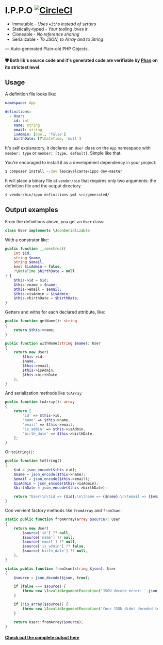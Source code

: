 # I.P.P.O [![CircleCI](https://circleci.com/gh/leocavalcante/ippo.svg?style=svg)](https://circleci.com/gh/leocavalcante/ippo)

- Immutable - *Uses `with`s instead of setters*
- Statically-typed - *Your tooling loves it*
- Cloneable - *No reference sharing*
- Serializable - *To JSON, to Array and to String*

― Auto-generated Plain-old PHP Objects.

#### 🛡️ Both lib's source code and it's generated code are verifiable by [Phan](https://github.com/phan/phan) on its strictest level. 

## Usage

A definition file looks like:
```yaml
namespace: App

definitions:
  - User:
    id: int
    name: string
    email: string
    isAdmin: [bool, 'false']
    birthDate: [?\DateTime, 'null']
```
It's self explanatory, it declares an `User` class on the `App` namespace with `member: type` or `member: [type, default]`.
Simple like that.

You're encoraged to install it as a development dependency in your project:
```bash
$ composer install --dev leocavalcante/ippo dev-master
```

It will place a binary file at `vendor/bin` that requires only two arguments: the definition file and the output directory.
```bash
$ vendor/bin/ippo definitions.yml src/generated/
```

## Output examples
From the definitions above, you get an `User` class:
```php
class User implements \JsonSerializable
```

With a construtor like:
```php
public function __construct(
    int $id,
    string $name,
    string $email,
    bool $isAdmin = false,
    ?\DateTime $birthDate = null
) {
    $this->id = $id;
    $this->name = $name;
    $this->email = $email;
    $this->isAdmin = $isAdmin;
    $this->birthDate = $birthDate;
}
```

Getters and withs for each declared attribute, like:
```php
public function getName(): string
{
    return $this->name;
}

public function withName(string $name): User
{
    return new User(
        $this->id,
        $name,
        $this->email,
        $this->isAdmin,
        $this->birthDate
    );
}
```

And serialization methods like `toArray`:
```php
public function toArray(): array
{
    return [
        'id' => $this->id,
        'name' => $this->name,
        'email' => $this->email,
        'is_admin' => $this->isAdmin,
        'birth_date' => $this->birthDate,
    ];
}
```

Or `toString()`:
```php
public function toString()
{
    $id = json_encode($this->id);
    $name = json_encode($this->name);
    $email = json_encode($this->email);
    $isAdmin = json_encode($this->isAdmin);
    $birthDate = json_encode($this->birthDate);

    return "User(\n\tid => {$id};\n\tname => {$name};\n\temail => {$email};\n\tisAdmin => {$isAdmin};\n\tbirthDate => {$birthDate};\n)";
}
```

Con·ven·ient factory methods like `fromArray` and `fromJson`:
```php
static public function fromArray(array $source): User
{
    return new User(
        $source['id'] ?? null,
        $source['name'] ?? null,
        $source['email'] ?? null,
        $source['is_admin'] ?? false,
        $source['birth_date'] ?? null,
    );
}

static public function fromJson(string $json): User
{
    $source = json_decode($json, true);

    if (false === $source) {
        throw new \InvalidArgumentException('JSON decode error: '.json_last_error_msg());
    }

    if (!is_array($source)) {
        throw new \InvalidArgumentException('Your JSON didnt decoded to an array');
    }

    return User::fromArray($source);
}
```

#### [Check out the complete output here](https://github.com/leocavalcante/ippo/blob/master/example/User.php)
